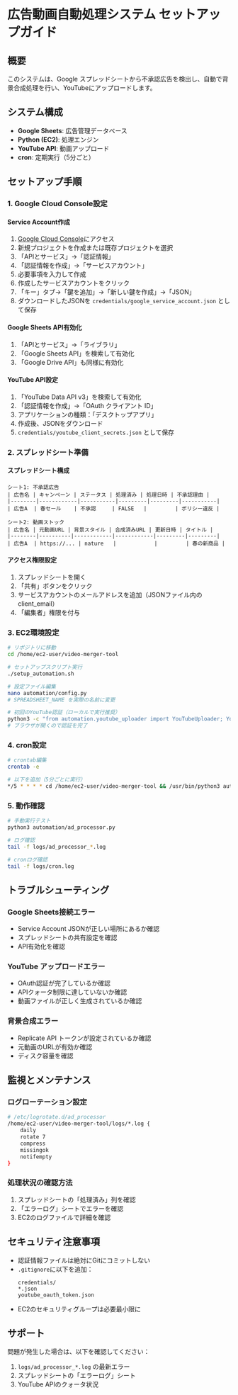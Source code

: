 # 広告動画自動処理システム セットアップガイド

## 概要
このシステムは、Google スプレッドシートから不承認広告を検出し、自動で背景合成処理を行い、YouTubeにアップロードします。

## システム構成
- **Google Sheets**: 広告管理データベース
- **Python (EC2)**: 処理エンジン
- **YouTube API**: 動画アップロード
- **cron**: 定期実行（5分ごと）

## セットアップ手順

### 1. Google Cloud Console設定

#### Service Account作成
1. [Google Cloud Console](https://console.cloud.google.com/)にアクセス
2. 新規プロジェクトを作成または既存プロジェクトを選択
3. 「APIとサービス」→「認証情報」
4. 「認証情報を作成」→「サービスアカウント」
5. 必要事項を入力して作成
6. 作成したサービスアカウントをクリック
7. 「キー」タブ→「鍵を追加」→「新しい鍵を作成」→「JSON」
8. ダウンロードしたJSONを `credentials/google_service_account.json` として保存

#### Google Sheets API有効化
1. 「APIとサービス」→「ライブラリ」
2. 「Google Sheets API」を検索して有効化
3. 「Google Drive API」も同様に有効化

#### YouTube API設定
1. 「YouTube Data API v3」を検索して有効化
2. 「認証情報を作成」→「OAuth クライアント ID」
3. アプリケーションの種類：「デスクトップアプリ」
4. 作成後、JSONをダウンロード
5. `credentials/youtube_client_secrets.json` として保存

### 2. スプレッドシート準備

#### スプレッドシート構成
```
シート1: 不承認広告
| 広告名 | キャンペーン | ステータス | 処理済み | 処理日時 | 不承認理由 |
|--------|------------|-----------|---------|---------|-----------|
| 広告A  | 春セール    | 不承認     | FALSE   |         | ポリシー違反 |

シート2: 動画ストック  
| 広告名 | 元動画URL | 背景スタイル | 合成済みURL | 更新日時 | タイトル |
|--------|----------|------------|------------|---------|---------|
| 広告A  | https://... | nature   |            |         | 春の新商品 |
```

#### アクセス権限設定
1. スプレッドシートを開く
2. 「共有」ボタンをクリック
3. サービスアカウントのメールアドレスを追加（JSONファイル内のclient_email）
4. 「編集者」権限を付与

### 3. EC2環境設定

```bash
# リポジトリに移動
cd /home/ec2-user/video-merger-tool

# セットアップスクリプト実行
./setup_automation.sh

# 設定ファイル編集
nano automation/config.py
# SPREADSHEET_NAME を実際の名前に変更

# 初回のYouTube認証（ローカルで実行推奨）
python3 -c "from automation.youtube_uploader import YouTubeUploader; YouTubeUploader()"
# ブラウザが開くので認証を完了
```

### 4. cron設定

```bash
# crontab編集
crontab -e

# 以下を追加（5分ごとに実行）
*/5 * * * * cd /home/ec2-user/video-merger-tool && /usr/bin/python3 automation/ad_processor.py >> logs/cron.log 2>&1
```

### 5. 動作確認

```bash
# 手動実行テスト
python3 automation/ad_processor.py

# ログ確認
tail -f logs/ad_processor_*.log

# cronログ確認
tail -f logs/cron.log
```

## トラブルシューティング

### Google Sheets接続エラー
- Service Account JSONが正しい場所にあるか確認
- スプレッドシートの共有設定を確認
- API有効化を確認

### YouTube アップロードエラー
- OAuth認証が完了しているか確認
- APIクォータ制限に達していないか確認
- 動画ファイルが正しく生成されているか確認

### 背景合成エラー
- Replicate API トークンが設定されているか確認
- 元動画のURLが有効か確認
- ディスク容量を確認

## 監視とメンテナンス

### ログローテーション設定
```bash
# /etc/logrotate.d/ad_processor
/home/ec2-user/video-merger-tool/logs/*.log {
    daily
    rotate 7
    compress
    missingok
    notifempty
}
```

### 処理状況の確認方法
1. スプレッドシートの「処理済み」列を確認
2. 「エラーログ」シートでエラーを確認
3. EC2のログファイルで詳細を確認

## セキュリティ注意事項
- 認証情報ファイルは絶対にGitにコミットしない
- `.gitignore`に以下を追加：
  ```
  credentials/
  *.json
  youtube_oauth_token.json
  ```
- EC2のセキュリティグループは必要最小限に

## サポート
問題が発生した場合は、以下を確認してください：
1. `logs/ad_processor_*.log` の最新エラー
2. スプレッドシートの「エラーログ」シート
3. YouTube APIのクォータ状況